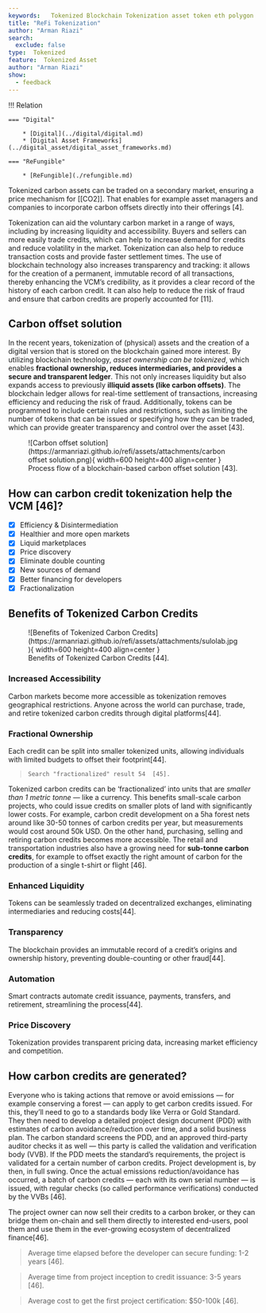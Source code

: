 ```yaml
---
keywords:   Tokenized Blockchain Tokenization asset token eth polygon
title: "ReFi Tokenization"
author: "Arman Riazi"
search:
  exclude: false
type:  Tokenized
feature:  Tokenized Asset
author: "Arman Riazi"
show:
  - feedback
---
```


!!! Relation

    === "Digital"

        * [Digital](../digital/digital.md)
        * [Digital Asset Frameworks](../digital_asset/digital_asset_frameworks.md)

    === "ReFungible"
        
        * [ReFungible](./refungible.md)

Tokenized carbon assets can be traded on a secondary market, ensuring a price mechanism for [[CO2]]. That enables for example asset managers and companies to incorporate carbon offsets directly into their offerings [4].

Tokenization can aid the voluntary carbon market in a range of ways, including by increasing liquidity and accessibility. Buyers and sellers can more easily trade credits, which can help to increase demand for credits and reduce volatility in the market. Tokenization can also help to reduce transaction costs and provide faster settlement times. The use of blockchain technology also increases transparency and tracking: it allows for the creation of a permanent, immutable record of all transactions, thereby enhancing the VCM’s credibility, as it provides a clear record of the history of each carbon credit. It can also help to reduce the risk of fraud and ensure that carbon credits are properly accounted for [11].

## Carbon offset solution

In the recent years, tokenization of (physical) assets and the creation of a digital version that is stored on the blockchain gained more interest. By utilizing blockchain technology, *asset ownership can be tokenized*, which enables **fractional ownership, reduces intermediaries, and provides a secure and transparent ledger**. This not only increases liquidity but also expands access to previously **illiquid assets (like carbon offsets)**. The blockchain ledger allows for real-time settlement of transactions, increasing efficiency and reducing the risk of fraud. Additionally, tokens can be programmed to include certain rules and restrictions, such as limiting the number of tokens that can be issued or specifying how they can be traded, which can provide greater transparency and control over the asset [43].


<figure markdown>
![Carbon offset solution](https://armanriazi.github.io/refi/assets/attachments/carbon offset solution.png){ width=600 height=400 align=center }
<figcaption>Process flow of a blockchain-based carbon offset solution [43].</figcaption>
</figure>

## How can carbon credit tokenization help the VCM [46]?

- [x] Efficiency & Disintermediation
- [x] Healthier and more open markets
- [x] Liquid marketplaces
- [x] Price discovery
- [x] Eliminate double counting
- [x] New sources of demand
- [x] Better financing for developers
- [x] Fractionalization

## Benefits of Tokenized Carbon Credits

<figure markdown>
![Benefits of Tokenized Carbon Credits](https://armanriazi.github.io/refi/assets/attachments/sulolab.jpg){ width=600 height=400 align=center }
<figcaption>Benefits of Tokenized Carbon Credits [44].</figcaption>
</figure>


### Increased Accessibility

Carbon markets become more accessible as tokenization removes geographical restrictions. Anyone across the world can purchase, trade, and retire tokenized carbon credits through digital platforms[44].

### Fractional Ownership

Each credit can be split into smaller tokenized units, allowing individuals with limited budgets to offset their footprint[44].

> `Search "fractionalized" result 54  [45].`

Tokenized carbon credits can be ‘fractionalized’ into units that are *smaller than 1 metric tonne* — like a currency. This benefits small-scale carbon projects, who could issue credits on smaller plots of land with significantly lower costs. For example, carbon credit development on a 5ha forest nets around like 30-50 tonnes of carbon credits per year, but measurements would cost around 50k USD. On the other hand, purchasing, selling and retiring carbon credits becomes more accessible. The retail and transportation industries also have a growing need for **sub-tonne carbon credits**, for example to offset exactly the right amount of carbon for the production of a single t-shirt or flight [46].

### Enhanced Liquidity

Tokens can be seamlessly traded on decentralized exchanges, eliminating intermediaries and reducing costs[44].

### Transparency

The blockchain provides an immutable record of a credit’s origins and ownership history, preventing double-counting or other fraud[44].

### Automation

Smart contracts automate credit issuance, payments, transfers, and retirement, streamlining the process[44].

### Price Discovery

Tokenization provides transparent pricing data, increasing market efficiency and competition.


## How carbon credits are generated?

Everyone who is taking actions that remove or avoid emissions — for example conserving a forest — can apply to get carbon credits issued. For this, they’ll need to go to a standards body like Verra or Gold Standard. They then need to develop a detailed project design document (PDD) with estimates of carbon avoidance/reduction over time, and a solid business plan. The carbon standard screens the PDD, and an approved third-party auditor checks it as well — this party is called the validation and verification body (VVB). If the PDD meets the standard’s requirements, the project is validated for a certain number of carbon credits. Project development is, by then, in full swing. Once the actual emissions reduction/avoidance has occurred, a batch of carbon credits — each with its own serial number — is issued, with regular checks (so called performance verifications) conducted by the VVBs [46].

The project owner can now sell their credits to a carbon broker, or they can bridge them on-chain and sell them directly to interested end-users, pool them and use them in the ever-growing ecosystem of decentralized finance[46].

> Average time elapsed before the developer can secure funding: 1-2 years [46].

> Average time from project inception to credit issuance: 3-5 years [46].

> Average cost to get the first project certification: $50-100k [46].

